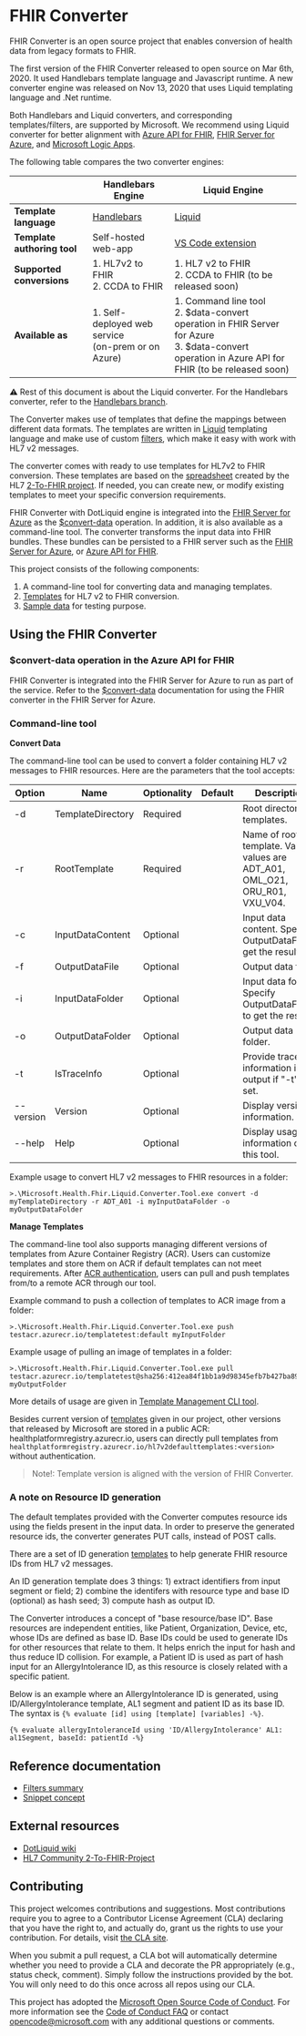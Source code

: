 # FHIR Converter

FHIR Converter is an open source project that enables conversion of health data from legacy formats to FHIR.

The first version of the FHIR Converter released to open source on Mar 6th, 2020. It used Handlebars template language and Javascript runtime. A new converter engine was released on Nov 13, 2020 that uses Liquid templating language and .Net runtime.

Both Handlebars and Liquid converters, and corresponding templates/filters, are supported by Microsoft. We recommend using Liquid converter for better alignment with [Azure API for FHIR](https://azure.microsoft.com/en-us/services/azure-api-for-fhir/), [FHIR Server for Azure](https://github.com/microsoft/fhir-server), and [Microsoft Logic Apps](https://azure.microsoft.com/en-us/services/logic-apps/).

The following table compares the two converter engines:

|  | Handlebars Engine | Liquid Engine | 
| ----- | ----- | ----- |
| **Template language** | [Handlebars](https://handlebarsjs.com/) | [Liquid](https://shopify.github.io/liquid/) |
| **Template authoring tool** | Self-hosted web-app | [VS Code extension](https://marketplace.visualstudio.com/items?itemName=ms-azuretools.vscode-health-fhir-converter)|
| **Supported conversions** | 1. HL7v2 to FHIR <br> 2. CCDA to FHIR | 1. HL7 v2 to FHIR <br> 2. CCDA to FHIR (to be released soon)|
| **Available as** | 1. Self-deployed web service <br> (on-prem or on Azure)| 1. Command line tool <br> 2. $data-convert operation in  FHIR Server for Azure <br> 3. $data-convert operation in Azure API for FHIR (to be released soon)|


⚠ Rest of this document is about the Liquid converter. For the Handlebars converter, refer to the [Handlebars branch](https://github.com/microsoft/FHIR-Converter/tree/handlebars).

The Converter makes use of templates that define the mappings between different data formats.
The templates are written in [Liquid](https://shopify.github.io/liquid/) templating language and make use of custom [filters](docs/FiltersSummary.md), which make it easy with work with HL7 v2 messages.

The converter comes with ready to use templates for HL7v2 to FHIR conversion. These templates are based on the [spreadsheet](https://docs.google.com/spreadsheets/d/1PaFYPSSq4oplTvw_4OgOn6h2Bs_CMvCAU9CqC4tPBgk/edit#gid=0) created by the HL7 [2-To-FHIR project](https://confluence.hl7.org/display/OO/2-To-FHIR+Project). If needed, you can create new, or modify existing templates to meet your specific conversion requirements.

FHIR Converter with DotLiquid engine is integrated into the [FHIR Server for Azure](https://github.com/microsoft/fhir-server) as the [$convert-data](https://github.com/microsoft/fhir-server/blob/master/docs/ConvertDataOperation.md) operation. In addition, it is also available as a command-line tool. The converter transforms the input data into FHIR bundles. These bundles can be persisted to a FHIR server such as the [FHIR Server for Azure](https://github.com/microsoft/fhir-server), or [Azure API for FHIR](https://azure.microsoft.com/en-us/services/azure-api-for-fhir/).

This project consists of the following components:

1. A command-line tool for converting data and managing templates.
2. [Templates](data/Templates) for HL7 v2 to FHIR conversion.
3. [Sample data](data/SampleData) for testing purpose.

## Using the FHIR Converter

### $convert-data operation in the Azure API for FHIR

FHIR Converter is integrated into the FHIR Server for Azure to run as part of the service. Refer to the [$convert-data](https://github.com/microsoft/fhir-server/blob/master/docs/ConvertDataOperation.md) documentation for using the FHIR converter in the FHIR Server for Azure.

### Command-line tool

**Convert Data**

The command-line tool can be used to convert a folder containing HL7 v2 messages to FHIR resources.
Here are the parameters that the tool accepts:

| Option | Name | Optionality | Default | Description |
| ----- | ----- | ----- |----- |----- |
| -d | TemplateDirectory | Required | | Root directory of templates. |
| -r | RootTemplate | Required | | Name of root template. Valid values are ADT_A01, OML_O21, ORU_R01, VXU_V04. |
| -c | InputDataContent | Optional| | Input data content. Specify OutputDataFile to get the results. |
| -f | OutputDataFile | Optional | | Output data file. |
| -i | InputDataFolder | Optional | | Input data folder. Specify OutputDataFolder to get the results. |
| -o | OutputDataFolder | Optional | | Output data folder. |
| -t | IsTraceInfo | Optional | | Provide trace information in the output if "-t" is set. |
| --version | Version | Optional | | Display version information. |
| --help | Help | Optional | | Display usage information of this tool. |

Example usage to convert HL7 v2 messages to FHIR resources in a folder:
```
>.\Microsoft.Health.Fhir.Liquid.Converter.Tool.exe convert -d myTemplateDirectory -r ADT_A01 -i myInputDataFolder -o myOutputDataFolder
```

**Manage Templates**

The command-line tool also supports managing different versions of templates from Azure Container Registry (ACR). Users can customize templates and store them on ACR if default templates can not meet requirements. After [ACR authentication](docs/TemplateManagementCLI.md), users can pull and push templates from/to a remote ACR through our tool.

Example command to push a collection of templates to ACR image from a folder:
```
>.\Microsoft.Health.Fhir.Liquid.Converter.Tool.exe push testacr.azurecr.io/templatetest:default myInputFolder
```
Example usage of pulling an image of templates in a folder:

```
>.\Microsoft.Health.Fhir.Liquid.Converter.Tool.exe pull testacr.azurecr.io/templatetest@sha256:412ea84f1bb1a9d98345efb7b427ba89616ec29ac332d543eff9a2161ca12a58 myOutputFolder

```
More details of usage are given in [Template Management CLI tool](docs/TemplateManagementCLI.md).

Besides current version of [templates](data/Templates) given in our project, other versions that released by Microsoft are stored in a public ACR: healthplatformregistry.azurecr.io, users can directly pull templates from ``` healthplatformregistry.azurecr.io/hl7v2defaulttemplates:<version> ``` without authentication.
>Note!: Template version is aligned with the version of FHIR Converter. 

### A note on Resource ID generation 

The default templates provided with the Converter computes resource ids using the fields present in the input data. In order to preserve the generated resource ids, the converter generates PUT calls, instead of POST calls.

There are a set of ID generation [templates](data/Templates/Hl7v2/ID) to help generate FHIR resource IDs from HL7 v2 messages.

An ID generation template does 3 things: 1) extract identifiers from input segment or field; 2) combine the identifers with resource type and base ID (optional) as hash seed; 3) compute hash as output ID.

The Converter introduces a concept of "base resource/base ID". Base resources are independent entities, like Patient, Organization, Device, etc, whose IDs are defined as base ID. Base IDs could be used to generate IDs for other resources that relate to them. It helps enrich the input for hash and thus reduce ID collision.
For example, a Patient ID is used as part of hash input for an AllergyIntolerance ID, as this resource is closely related with a specific patient.

Below is an example where an AllergyIntolerance ID is generated, using ID/AllergyIntolerance template, AL1 segment and patient ID as its base ID.
The syntax is `{% evaluate [id] using [template] [variables] -%}`.
```
{% evaluate allergyIntoleranceId using 'ID/AllergyIntolerance' AL1: al1Segment, baseId: patientId -%}
```

## Reference documentation
- [Filters summary](docs/FiltersSummary.md)
- [Snippet concept](docs/SnippetConcept.md)

## External resources
- [DotLiquid wiki](https://github.com/dotliquid/dotliquid/wiki)
- [HL7 Community 2-To-FHIR-Project](https://confluence.hl7.org/display/OO/2-To-FHIR+Project)
 
## Contributing

This project welcomes contributions and suggestions.  Most contributions require you to agree to a
Contributor License Agreement (CLA) declaring that you have the right to, and actually do, grant us
the rights to use your contribution. For details, visit [the CLA site](https://cla.opensource.microsoft.com).

When you submit a pull request, a CLA bot will automatically determine whether you need to provide
a CLA and decorate the PR appropriately (e.g., status check, comment). Simply follow the instructions
provided by the bot. You will only need to do this once across all repos using our CLA.

This project has adopted the [Microsoft Open Source Code of Conduct](https://opensource.microsoft.com/codeofconduct/).
For more information see the [Code of Conduct FAQ](https://opensource.microsoft.com/codeofconduct/faq/) or
contact [opencode@microsoft.com](mailto:opencode@microsoft.com) with any additional questions or comments.
